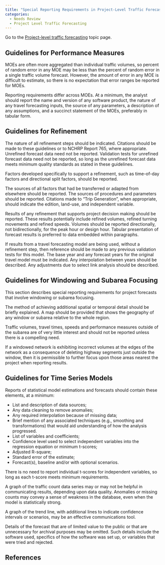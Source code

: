 ```yaml
---
title: "Special Reporting Requirements in Project-Level Traffic Forecasting"
categories:
  - Needs Review
  - Project Level Traffic Forecasting
---
```


Go to the [Project-level traffic forecasting](Project_level_traffic_forecasting) topic page.

Guidelines for Performance Measures
-----------------------------------

MOEs are often more aggregated than individual traffic volumes, so percent of random error in any MOE may be less than the percent of random error in a single traffic volume forecast. However, the amount of error in any MOE is difficult to estimate, so there is no expectation that error ranges be reported for MOEs.

Reporting requirements differ across MOEs. At a minimum, the analyst should report the name and version of any software product, the nature of any travel forecasting inputs, the source of any parameters, a description of any assumptions, and a succinct statement of the MOEs, preferably in tabular form.

Guidelines for Refinement
-------------------------

The nature of all refinement steps should be indicated. Citations should be made to these guidelines or to NCHRP Report 765, where appropriate.
Unrefined forecast data need not be reported. Validation tests for unrefined forecast data need not be reported, so long as the unrefined forecast data meets minimum quality standards as stated in these guidelines.

Factors developed specifically to support a refinement, such as time-of-day factors and directional split factors, should be reported.

The sources of all factors that had be transferred or adapted from elsewhere should be reported. The sources of procedures and parameters should be reported. Citations made to “Trip Generation”, when appropriate, should indicate the edition, land-use, and independent variable.

Results of any refinement that supports project decision making should be reported. These results potentially include refined volumes, refined turning movements and refined speeds. Volumes should be reported directionally, not bidirectionally, for the peak hour or design hour. Tabular presentation of forecast results is preferred to data embedded within paragraphs.

If results from a travel forecasting model are being used, without a refinement step, then reference should be made to any previous validation tests for this model. The base year and any forecast years for the original travel model must be indicated. Any interpolation between years should be described. Any adjustments due to select link analysis should be described.

Guidelines for Windowing and Subarea Focusing
---------------------------------------------

This section describes special reporting requirements for project forecasts that involve windowing or subarea focusing.

The method of achieving additional spatial or temporal detail should be briefly explained. A map should be provided that shows the geography of any window or subarea relative to the whole region.

Traffic volumes, travel times, speeds and performance measures outside of the subarea are of very little interest and should not be reported unless there is a compelling need.

If a windowed network is exhibiting incorrect volumes at the edges of the network as a consequence of deleting highway segments just outside the window, then it is permissible to further focus upon those areas nearest the project when reporting results.

Guidelines for Time Series Models
---------------------------------

Reports of statistical model estimations and forecasts should contain these elements, at a minimum:

-   List and description of data sources;
-   Any data cleaning to remove anomalies;
-   Any required interpolation because of missing data;
-   Brief mention of any associated techniques (e.g., smoothing and transformations) that would aid understanding of how the analysis progressed.
-   List of variables and coefficients;
-   Confidence level used to select independent variables into the regression equation or minimum t-scores;
-   Adjusted R-square;
-   Standard error of the estimate;
-   Forecast(s), baseline and/or with optional scenarios.

There is no need to report individual t-scores for independent variables, so long as each t-score meets minimum requirements.

A graph of the traffic count data series may or may not be helpful in communicating results, depending upon data quality. Anomalies or missing counts may convey a sense of weakness in the database, even when the model is statistically strong.

A graph of the trend line, with additional lines to indicate confidence intervals or scenarios, may be an effective communications tool.

Details of the forecast that are of limited value to the public or that are unnecessary for archival purposes may be omitted. Such details include the software used, specifics of how the software was set up, or variables that were tried and rejected.

References
----------
